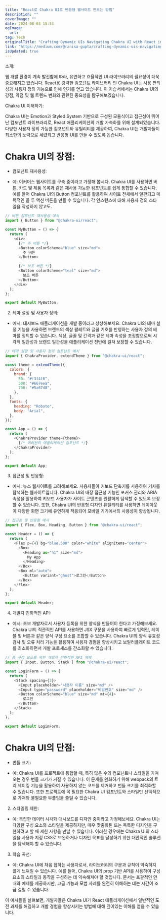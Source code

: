 ```yaml
---
title: "React로 Chakra UI로 반응형 웹사이트 만드는 방법"
description: ""
coverImage: ""
date: 2024-08-03 15:53
ogImage: 
  url: 
tag: Tech
originalTitle: "Crafting Dynamic UIs Navigating Chakra UI with React in Evolving Web Trends"
link: "https://medium.com/@ranisa-gupta/crafting-dynamic-uis-navigating-chakra-ui-with-react-in-evolving-web-trends-81a09d709a10"
isUpdated: true
---
```






소개:

웹 개발 환경이 계속 발전함에 따라, 유연하고 효율적인 UI 라이브러리의 필요성이 더욱 중요해지고 있습니다. React용 강력한 컴포넌트 라이브러리 인 Chakra UI는 사용 편의성과 사용자 정의 기능으로 인해 인기를 얻고 있습니다. 이 자습서에서는 Chakra UI의 강점, 약점 및 웹 트렌드 변화와 관련된 중요성을 탐구해보겠습니다.

Chakra UI 이해하기:

Chakra UI는 Emotion과 Styled System 기반으로 구성된 모듈식이고 접근성이 뛰어난 컴포넌트 라이브러리로, React 애플리케이션의 개발 가속화를 위해 설계되었습니다. 다양한 사용자 정의 가능한 컴포넌트와 유틸리티를 제공하여, Chakra UI는 개발자들이 최소한의 노력으로 세련되고 반응형 UI를 만들 수 있도록 돕습니다.

<div class="content-ad"></div>

# Chakra UI의 장점:

- 컴포넌트 재사용성:

- 예: 이커머스 웹사이트를 구축 중이라고 가정해 봅시다. Chakra UI를 사용하면 버튼, 카드 및 제품 목록과 같은 재사용 가능한 컴포넌트를 쉽게 통합할 수 있습니다. 예를 들어 Chakra UI의 Button 컴포넌트를 활용하여 사이트 전체에서 일관되고 매력적인 콜 투 액션 버튼을 만들 수 있습니다. 각 인스턴스에 대해 사용자 정의 스타일을 작성하지 않고도.

```js
// 버튼 컴포넌트 재사용성 예시
import { Button } from "@chakra-ui/react";

const MyButton = () => {
  return (
    <div>
      {/* 주 버튼 */}
      <Button colorScheme="blue" size="md">
        주 버튼
      </Button>

      {/* 보조 버튼 */}
      <Button colorScheme="teal" size="md">
        보조 버튼
      </Button>
    </div>
  );
};

export default MyButton;
```

<div class="content-ad"></div>

2. 테마 설정 및 사용자 정의:

- 예시: 대시보드 애플리케이션을 개발 중이라고 상상해보세요. Chakra UI의 테마 설정 기능을 사용하면 브랜드의 색상 팔레트와 글꼴 기호를 반영하는 사용자 정의 테마를 정의할 수 있습니다. 색상, 글꼴 및 간격과 같은 테마 속성을 조정함으로써 시각적 일관성과 브랜드 일관성을 애플리케이션 전반에 걸쳐 보장할 수 있습니다.

```js
// 테마 설정 및 사용자 정의 컴포넌트 예시
import { ChakraProvider, extendTheme } from "@chakra-ui/react";

const theme = extendTheme({
  colors: {
    brand: {
      50: "#f3f4f6",
      500: "#667eea",
      700: "#5a67d8",
    },
  },
  fonts: {
    heading: "Roboto",
    body: "Arial",
  },
});

const App = () => {
  return (
    <ChakraProvider theme={theme}>
      {/* 여러분의 애플리케이션 컴포넌트 */}
    </ChakraProvider>
  );
};

export default App;
```

3. 접근성 및 반응형:

<div class="content-ad"></div>

- 예시: 뉴스 웹사이트를 고려해보세요. 사용자들이 키보드 단축키를 사용하여 기사를 탐색하는 웹사이트입니다. Chakra UI의 내장 접근성 기능인 포커스 관리와 ARIA 속성을 활용하여 키보드 사용자가 사이트 콘텐츠를 원활하게 탐색할 수 있도록 보장할 수 있습니다. 또한, Chakra UI의 반응형 디자인 유틸리티를 사용하면 레이아웃이 다양한 화면 크기에 유연하게 적응되어 모바일 기기에서의 사용성이 향상됩니다.

```js
// 접근성 및 반응형 예시
import { Flex, Box, Heading, Button } from "@chakra-ui/react";

const Header = () => {
  return (
    <Flex p={4} bg="blue.500" color="white" alignItems="center">
      <Box>
        <Heading as="h1" size="md">
          My App
        </Heading>
      </Box>
      <Box ml="auto">
        <Button variant="ghost">로그인</Button>
      </Box>
    </Flex>
  );
};

export default Header;
```

4. 개발자 친화적인 API:

- 예시: 초보 개발자로서 사용자 등록을 위한 양식을 만들어야 한다고 가정해보세요. Chakra UI의 직관적인 API를 사용하면 JSX 구문을 사용하여 빠르게 입력란, 레이블 및 버튼과 같은 양식 구성 요소를 조합할 수 있습니다. Chakra UI의 양식 유효성 검사 및 오류 처리 기능을 활용하여 사용자 경험을 향상시키고 보일러플레이트 코드를 최소화하면서 개발 프로세스를 간소화할 수 있습니다.

<div class="content-ad"></div>

```js
// 폼 구성 요소를 위한 개발자 친화적인 API 예제
import { Input, Button, Stack } from "@chakra-ui/react";

const LoginForm = () => {
  return (
    <Stack spacing={3}>
      <Input placeholder="사용자 이름" size="md" />
      <Input type="password" placeholder="비밀번호" size="md" />
      <Button colorScheme="blue" size="md" mt={4}>
        로그인
      </Button>
    </Stack>
  );
};

export default LoginForm;
```

# Chakra UI의 단점:

- 번들 크기:

- 예: Chakra UI를 프로젝트에 통합할 때, 특히 많은 수의 컴포넌트나 스타일을 가져오는 경우 번들 크기가 커질 수 있습니다. 이 문제를 완화하기 위해 webpack의 트리 쉐이킹 기능을 활용하여 사용하지 않는 코드를 제거하고 번들 크기를 최적화할 수 있습니다. 또한 프로젝트에 꼭 필요한 Chakra UI 컴포넌트와 스타일만 선택적으로 가져와 불필요한 부풀임을 줄일 수 있습니다.

<div class="content-ad"></div>

2. 스타일링 제한:

- 예: 복잡한 데이터 시각화 대시보드를 디자인 중이라고 가정해보세요. Chakra UI는 다양한 구성 요소와 스타일을 제공하지만, 매우 맞춤화된 또는 독특한 디자인을 구현하려고 할 때 제한 사항을 만날 수 있습니다. 이러한 경우에는 Chakra UI의 스타일을 사용자 지정 CSS로 보완하거나 디자인 목표를 달성하기 위한 대안적인 솔루션을 탐색해야 할 수 있습니다.

3. 학습 곡선:

- 예: Chakra UI에 처음 접하는 사용자로서, 라이브러리의 구문과 규칙이 익숙하지 않게 느껴질 수 있습니다. 예를 들어, Chakra UI의 prop 기반 API를 사용하여 구성 요소의 스타일과 동작을 구성하는 데 익숙해져야 할 것입니다. 문서는 포괄적인 안내와 예제를 제공하지만, 고급 기능과 모범 사례를 완전히 이해하는 데는 시간이 조금 걸릴 수 있습니다.

<div class="content-ad"></div>

이 예시들을 살펴보면, 개발자들은 Chakra UI가 React 애플리케이션에서 일반적인 도전 과제를 해결하고 개발 경험을 향상시키는 방법에 대해 깊이있는 이해를 얻을 수 있습니다.
